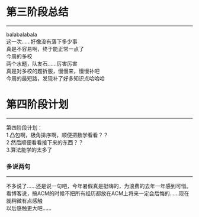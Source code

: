 # 第三阶段总结
---------
   balabalabala<br>
   这一次……好像没有落下多少事<br>
   真是不容易啊，终于能正常一点了<br>
   今周的多校<br>
   两个水题，队友石……厉害厉害<br>
   真是对多校的题折服，慢慢来，慢慢补吧<br>
   今周的最短路，发现补了好多知识点哈哈哈<br>
   
# 第四阶段计划
---------   
  第四阶段计划：<br>
  1.凸包啊，极角排序啊，顺便把数学看看？？<br>
  2.然后顺便看看接下来的东西？？<br>
  3.算法能学的太多了<br>
  
  
### 多说两句
-------
 不多说了……还是说一句吧，今年暑假真是挺嗨的，为浪费的去年一年感到可惜。<br>
 看博客说，搞ACM的时候不把所有经历都放在ACM上将来一定会后悔的……现在就稍微有点感触<br>
 以后感触更大吧……
